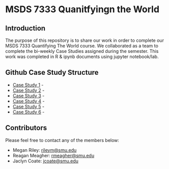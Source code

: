 # MSDS 7333 Quanitfyingn the World

## Introduction
The purpose of this repository is to share our work in order to complete our MSDS 7333 Quantifying The World course. We collaborated as a team to complete the bi-weekly Case Studies assigned during the semester. This work was completed in R & ipynb documents using jupyter notebook/lab. 

## Github Case Study Structure
* [Case Study 1] - 
* [Case Study 2] - 
* [Case Study 3] - 
* [Case Study 4] - 
* [Case Study 5] - 
* [Case Study 6] - 

## Contributors
Please feel free to contact any of the members below: 
 - Megan Riley: rileym@smu.edu
 - Reagan Meagher: rmeagher@smu.edu
 - Jaclyn Coate: jcoate@smu.edu 
 
 [Case Study 1]: <>
 [Case Study 2]: <>
 [Case Study 3]: <>
 [Case Study 4]: <>
 [Case Study 5]: <>
 [Case Study 6]: <>
